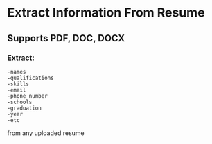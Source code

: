 # Extract Information From Resume

## Supports PDF, DOC, DOCX

### Extract:

    -names
    -qualifications
    -skills
    -email
    -phone number
    -schools
    -graduation
    -year
    -etc

from any uploaded resume
